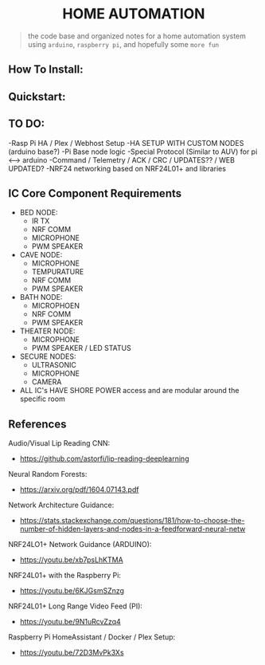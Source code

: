 <h1 align="center">HOME AUTOMATION</h1>

> the code base and organized notes for a home automation system using `arduino`, `raspberry pi`, and hopefully some `more fun`

## How To Install:

## Quickstart:

## TO DO:
-Rasp Pi HA / Plex / Webhost Setup
-HA SETUP WITH CUSTOM NODES (arduino base?)
-Pi Base node logic
  -Special Protocol (Similar to AUV) for pi <--> arduino
  -Command / Telemetry / ACK / CRC / UPDATES?? / WEB UPDATED? 
-NRF24 networking based on NRF24L01+ and libraries

## IC Core Component Requirements
  * BED NODE:
      * IR TX
      * NRF COMM
      * MICROPHONE
      * PWM SPEAKER
  * CAVE NODE:
      * MICROPHONE
      * TEMPURATURE
      * NRF COMM
      * PWM SPEAKER
  * BATH NODE:
      * MICROPHOEN
      * NRF COMM
      * PWM SPEAKER
  * THEATER NODE:
      * MICROPHONE
      * PWM SPEAKER / LED STATUS
  * SECURE NODES:
      * ULTRASONIC
      * MICROPHONE
      * CAMERA 
  * ALL IC's HAVE SHORE POWER access and are modular around the specific room


## References

Audio/Visual Lip Reading CNN:
  * https://github.com/astorfi/lip-reading-deeplearning

Neural Random Forests:
  * https://arxiv.org/pdf/1604.07143.pdf

Network Architecture Guidance:
  * https://stats.stackexchange.com/questions/181/how-to-choose-the-number-of-hidden-layers-and-nodes-in-a-feedforward-neural-netw
  
NRF24LO1+ Network Guidance (ARDUINO): 
  * https://youtu.be/xb7psLhKTMA

NRF24L01+ with the Raspberry Pi:
  * https://youtu.be/6KJGsmSZnzg

NRF24L01+ Long Range Video Feed (PI):
  * https://youtu.be/9N1uRcvZzq4

Raspberry Pi HomeAssistant / Docker / Plex Setup:
  * https://youtu.be/72D3MvPk3Xs
